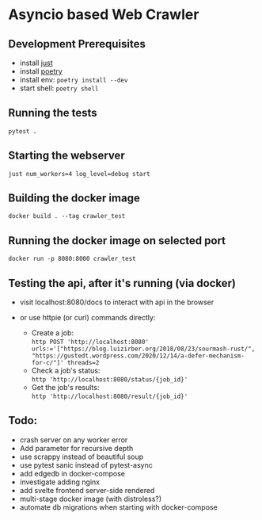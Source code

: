 # Asyncio based Web Crawler

## Development Prerequisites
- install [just](https://github.com/casey/just)
- install [poetry](https://python-poetry.org/)  
- install env: `poetry install --dev`
- start shell: `poetry shell`

## Running the tests  
`pytest .`

## Starting the webserver 
`just num_workers=4 log_level=debug start`

## Building the docker image  
`docker build . --tag crawler_test`

## Running the docker image on selected port 
`docker run -p 8080:8000 crawler_test`

## Testing the api, after it's running (via docker)
- visit localhost:8080/docs to interact with api in the browser

- or use httpie (or curl) commands directly:  
  - Create a job:  
    `http POST 'http://localhost:8080' urls:='["https://blog.luizirber.org/2018/08/23/sourmash-rust/", "https://gustedt.wordpress.com/2020/12/14/a-defer-mechanism-for-c/"]' threads=2`  
  - Check  a job's status:  
    `http 'http://localhost:8080/status/{job_id}'`  
  - Get the job's results:  
    `http 'http://localhost:8080/result/{job_id}'`  


## Todo:
- crash server on any worker error
- Add parameter for recursive depth
- use scrappy instead of beautiful soup
- use pytest sanic instead of pytest-async
- add edgedb in docker-compose
- investigate adding nginx
- add svelte frontend server-side rendered
- multi-stage docker image (with distroless?)
- automate db migrations when starting with docker-compose